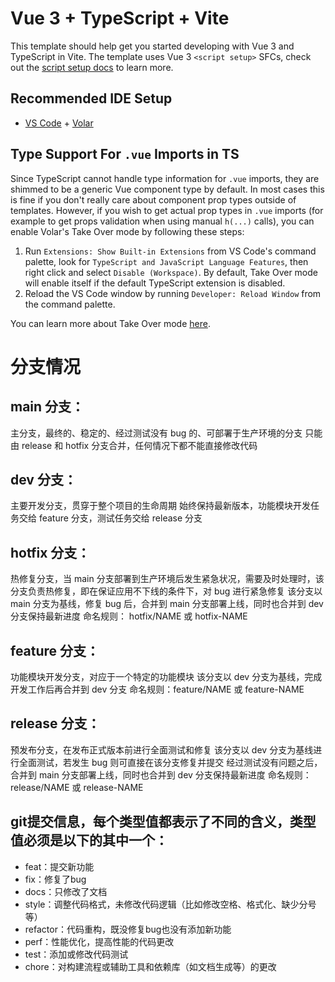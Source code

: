 
# Vue 3 + TypeScript + Vite

This template should help get you started developing with Vue 3 and TypeScript in Vite. The template uses Vue 3 `<script setup>` SFCs, check out the [script setup docs](https://v3.vuejs.org/api/sfc-script-setup.html#sfc-script-setup) to learn more.

## Recommended IDE Setup

- [VS Code](https://code.visualstudio.com/) + [Volar](https://marketplace.visualstudio.com/items?itemName=Vue.volar)

## Type Support For `.vue` Imports in TS

Since TypeScript cannot handle type information for `.vue` imports, they are shimmed to be a generic Vue component type by default. In most cases this is fine if you don't really care about component prop types outside of templates. However, if you wish to get actual prop types in `.vue` imports (for example to get props validation when using manual `h(...)` calls), you can enable Volar's Take Over mode by following these steps:

1. Run `Extensions: Show Built-in Extensions` from VS Code's command palette, look for `TypeScript and JavaScript Language Features`, then right click and select `Disable (Workspace)`. By default, Take Over mode will enable itself if the default TypeScript extension is disabled.
2. Reload the VS Code window by running `Developer: Reload Window` from the command palette.

You can learn more about Take Over mode [here](https://github.com/johnsoncodehk/volar/discussions/471).


# 分支情况
## main 分支：
主分支，最终的、稳定的、经过测试没有 bug 的、可部署于生产环境的分支
只能由 release 和 hotfix 分支合并，任何情况下都不能直接修改代码
## dev 分支：
主要开发分支，贯穿于整个项目的生命周期
始终保持最新版本，功能模块开发任务交给 feature 分支，测试任务交给 release 分支
## hotfix 分支：
热修复分支，当 main 分支部署到生产环境后发生紧急状况，需要及时处理时，该分支负责热修复，即在保证应用不下线的条件下，对 bug 进行紧急修复
该分支以 main 分支为基线，修复 bug 后，合并到 main 分支部署上线，同时也合并到 dev 分支保持最新进度
命名规则： hotfix/NAME 或 hotfix-NAME
## feature 分支：
功能模块开发分支，对应于一个特定的功能模块
该分支以 dev 分支为基线，完成开发工作后再合并到 dev 分支
命名规则：feature/NAME 或 feature-NAME
## release 分支：
预发布分支，在发布正式版本前进行全面测试和修复
该分支以 dev 分支为基线进行全面测试，若发生 bug 则可直接在该分支修复并提交
经过测试没有问题之后，合并到 main 分支部署上线，同时也合并到 dev 分支保持最新进度
命名规则：release/NAME 或 release-NAME


## git提交信息，每个类型值都表示了不同的含义，类型值必须是以下的其中一个：
- feat：提交新功能
- fix：修复了bug
- docs：只修改了文档
- style：调整代码格式，未修改代码逻辑（比如修改空格、格式化、缺少分号等）
- refactor：代码重构，既没修复bug也没有添加新功能
- perf：性能优化，提高性能的代码更改
- test：添加或修改代码测试
- chore：对构建流程或辅助工具和依赖库（如文档生成等）的更改
